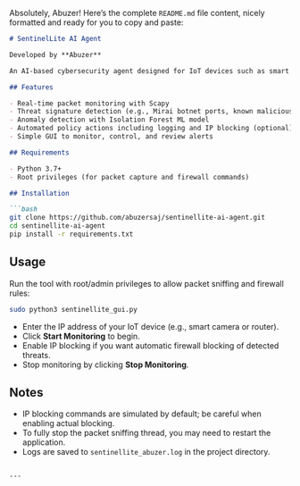 Absolutely, Abuzer! Here’s the complete `README.md` file content, nicely formatted and ready for you to copy and paste:

````markdown
# SentinelLite AI Agent

Developed by **Abuzer**

An AI-based cybersecurity agent designed for IoT devices such as smart cameras and routers.

## Features

- Real-time packet monitoring with Scapy
- Threat signature detection (e.g., Mirai botnet ports, known malicious IPs)
- Anomaly detection with Isolation Forest ML model
- Automated policy actions including logging and IP blocking (optional)
- Simple GUI to monitor, control, and review alerts

## Requirements

- Python 3.7+
- Root privileges (for packet capture and firewall commands)

## Installation

```bash
git clone https://github.com/abuzersaj/sentinellite-ai-agent.git
cd sentinellite-ai-agent
pip install -r requirements.txt
````

## Usage

Run the tool with root/admin privileges to allow packet sniffing and firewall rules:

```bash
sudo python3 sentinellite_gui.py
```

* Enter the IP address of your IoT device (e.g., smart camera or router).
* Click **Start Monitoring** to begin.
* Enable IP blocking if you want automatic firewall blocking of detected threats.
* Stop monitoring by clicking **Stop Monitoring**.

## Notes

* IP blocking commands are simulated by default; be careful when enabling actual blocking.
* To fully stop the packet sniffing thread, you may need to restart the application.
* Logs are saved to `sentinellite_abuzer.log` in the project directory.

```

---

